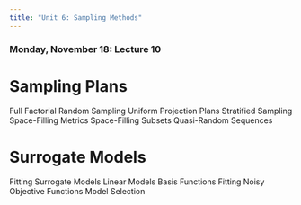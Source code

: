 ```yaml
---
title: "Unit 6: Sampling Methods" 
---
```




### Monday, November 18: Lecture 10


# Sampling Plans
Full Factorial
Random Sampling
Uniform Projection Plans
Stratified Sampling
Space-Filling Metrics
Space-Filling Subsets
Quasi-Random Sequences

# Surrogate Models
Fitting Surrogate Models
Linear Models
Basis Functions
Fitting Noisy Objective Functions
Model Selection
